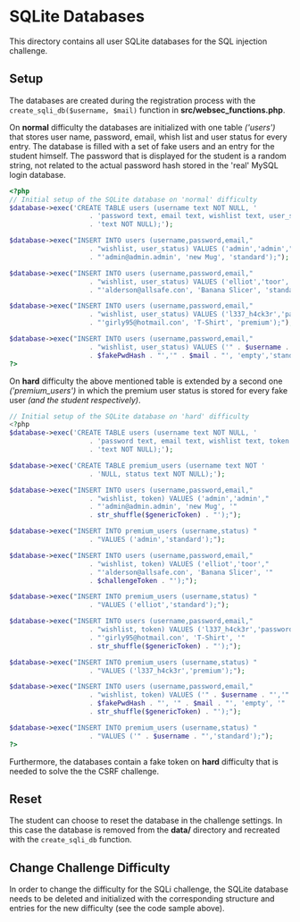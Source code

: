 # SQLite Databases

This directory contains all user SQLite databases for the SQL injection challenge.

## Setup

The databases are created during the registration process with the ```create_sqli_db($username, $mail)``` function in **src/websec_functions.php**.

On **normal** difficulty the databases are initialized with one table *('users')* that stores user name, password, email, whish list and user status for every entry. The database is filled with a set of fake users and an entry for the student himself. The password that is displayed for the student is a random string, not related to the actual password hash stored in the 'real' MySQL login database.

```php
<?php
// Initial setup of the SQLite database on 'normal' difficulty
$database->exec('CREATE TABLE users (username text NOT NULL, '
                    . 'password text, email text, wishlist text, user_status '
                    . 'text NOT NULL);');

$database->exec("INSERT INTO users (username,password,email,"
                    . "wishlist, user_status) VALUES ('admin','admin',"
                    . "'admin@admin.admin', 'new Mug', 'standard');");

$database->exec("INSERT INTO users (username,password,email,"
                    . "wishlist, user_status) VALUES ('elliot','toor', "
                    . "'alderson@allsafe.con', 'Banana Slicer', 'standard');");

$database->exec("INSERT INTO users (username,password,email,"
                    . "wishlist, user_status) VALUES ('l337_h4ck3r','password123',"
                    . "'girly95@hotmail.con', 'T-Shirt', 'premium');");

$database->exec("INSERT INTO users (username,password,email,"
                    . "wishlist, user_status) VALUES ('" . $username . "','"
                    . $fakePwdHash . "','" . $mail . "', 'empty','standard');");
?>
```

On **hard** difficulty the above mentioned table is extended by a second one *('premium_users')* in which the premium user status is stored for every fake user *(and the student respectively)*.

```php
// Initial setup of the SQLite database on 'hard' difficulty
<?php
$database->exec('CREATE TABLE users (username text NOT NULL, '
                    . 'password text, email text, wishlist text, token '
                    . 'text NOT NULL);');

$database->exec('CREATE TABLE premium_users (username text NOT '
                    . 'NULL, status text NOT NULL);');

$database->exec("INSERT INTO users (username,password,email,"
                    . "wishlist, token) VALUES ('admin','admin',"
                    . "'admin@admin.admin', 'new Mug', '"
                    . str_shuffle($genericToken) . "');");

$database->exec("INSERT INTO premium_users (username,status) "
                    . "VALUES ('admin','standard');");

$database->exec("INSERT INTO users (username,password,email,"
                    . "wishlist, token) VALUES ('elliot','toor',"
                    . "'alderson@allsafe.con', 'Banana Slicer', '"
                    . $challengeToken . "');");

$database->exec("INSERT INTO premium_users (username,status) "
                    . "VALUES ('elliot','standard');");

$database->exec("INSERT INTO users (username,password,email,"
                    . "wishlist, token) VALUES ('l337_h4ck3r','password123',"
                    . "'girly95@hotmail.con', 'T-Shirt', '"
                    . str_shuffle($genericToken) . "');");

$database->exec("INSERT INTO premium_users (username,status) "
                    . "VALUES ('l337_h4ck3r','premium');");

$database->exec("INSERT INTO users (username,password,email,"
                    . "wishlist, token) VALUES ('" . $username . "','"
                    . $fakePwdHash . "', '" . $mail . "', 'empty', '"
                    . str_shuffle($genericToken) . "');");

$database->exec("INSERT INTO premium_users (username,status) "
                    . "VALUES ('" . $username . "','standard');");
?>
```

Furthermore, the databases contain a fake token on **hard** difficulty that is needed to solve the the CSRF challenge.

## Reset
The student can choose to reset the database in the challenge settings. In this case the database is removed from the **data/** directory and recreated with the ```create_sqli_db``` function.


## Change Challenge Difficulty

In order to change the difficulty for the SQLi challenge, the SQLite database needs to be deleted and initialized with the corresponding structure and entries for the new difficulty (see the code sample above).
